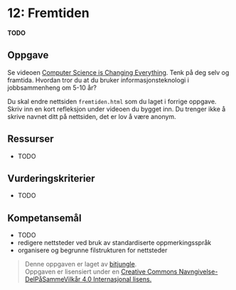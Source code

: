 12: Fremtiden
=============
**TODO**

Oppgave
-------
Se videoen [Computer Science is Changing Everything](https://www.youtube.com/watch?v=xJqSu1IbcHg). Tenk på deg selv og framtida. Hvordan tror du at du bruker informasjonsteknologi i jobbsammenheng om 5-10 år? 

Du skal endre nettsiden `fremtiden.html` som du laget i forrige oppgave. Skriv inn en kort refleksjon under videoen du bygget inn. Du trenger ikke å skrive navnet ditt på nettsiden, det er lov å være anonym.

Ressurser
---------
* TODO

Vurderingskriterier
-------------------
* TODO

Kompetansemål
-------------
* TODO
* redigere nettsteder ved bruk av standardiserte oppmerkingsspråk
* organisere og begrunne filstrukturen for nettsteder

>Denne oppgaven er laget av [bitjungle](https://github.com/bitjungle).  
>Oppgaven er lisensiert under en
>[Creative Commons Navngivelse-DelPåSammeVilkår 4.0 Internasjonal lisens.
](http://creativecommons.org/licenses/by-sa/4.0/)
